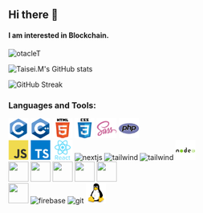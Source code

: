 <h2>Hi there 👋</h1>
<h4>I am interested in Blockchain.</h3>

<p> <img src="https://komarev.com/ghpvc/?username=otaclet&label=Profile%20views&color=0e75b6&style=flat" alt="otacleT" /> </p>

<!-- <p align="left"> <a href="https://github.com/ryo-ma/github-profile-trophy"><img src="https://github-profile-trophy.vercel.app/?username=otaclet" alt="otacleT" /></a> </p> -->

![Taisei.M's GitHub stats](https://github-readme-stats.vercel.app/api?username=otaclet&show_icons=true&count_private=true)

![GitHub Streak](https://github-readme-streak-stats.herokuapp.com/?user=otacleT)

<h3 align="left">Languages and Tools:</h3>
<p align="left"> 
<img src="https://raw.githubusercontent.com/devicons/devicon/master/icons/c/c-original.svg" alt="c" width="40" height="40"/>
<img src="https://raw.githubusercontent.com/devicons/devicon/master/icons/cplusplus/cplusplus-original.svg" alt="cplusplus" width="40" height="40"/>
<img src="https://raw.githubusercontent.com/devicons/devicon/master/icons/html5/html5-original-wordmark.svg" alt="html5" width="40" height="40"/>
<img src="https://raw.githubusercontent.com/devicons/devicon/master/icons/css3/css3-original-wordmark.svg" alt="css3" width="40" height="40"/>
<img src="https://raw.githubusercontent.com/devicons/devicon/master/icons/sass/sass-original.svg" alt="sass" width="40" height="40"/>
<img src="https://raw.githubusercontent.com/devicons/devicon/master/icons/php/php-original.svg" alt="php" width="40" height="40"/><br>
<img src="https://raw.githubusercontent.com/devicons/devicon/master/icons/javascript/javascript-original.svg" alt="javascript" width="40" height="40"/>
<img src="https://raw.githubusercontent.com/devicons/devicon/master/icons/typescript/typescript-original.svg" alt="typescript" width="40" height="40"/>
<img src="https://raw.githubusercontent.com/devicons/devicon/master/icons/react/react-original-wordmark.svg" alt="react" width="40" height="40"/>
<img src="https://cdn.worldvectorlogo.com/logos/nextjs-2.svg" alt="nextjs" width="40" height="40"/>
<img src="https://www.vectorlogo.zone/logos/tailwindcss/tailwindcss-icon.svg" alt="tailwind" width="40" height="40"/>
<img src="https://user-images.githubusercontent.com/80461281/193163428-b70a69f3-e69b-4a54-8f3f-148729a05d4c.svg" alt="tailwind" width="40" height="40"/>
<img src="https://raw.githubusercontent.com/devicons/devicon/master/icons/nodejs/nodejs-original-wordmark.svg" alt="nodejs" width="40" height="40"/><br>
<img src="https://user-images.githubusercontent.com/80461281/193162600-809bbb30-2e2f-449a-afac-6113d01d7ca8.png" width="40" height="40" />
<img src="https://user-images.githubusercontent.com/80461281/193162790-8dc54830-680e-4f69-a287-430425deeac6.svg" width="40" height="40" />
<img src="https://user-images.githubusercontent.com/80461281/193163335-f3295774-9497-489e-a476-2da8815da5a4.svg" width="40" height="40" />
<img src="https://user-images.githubusercontent.com/80461281/193163624-bac38d35-914d-4d1f-b9c0-f4256ac65b55.svg" width="40" height="40" />
<img src="https://user-images.githubusercontent.com/80461281/193163697-6cb86f6b-b10a-4385-b618-7d2e0f9a819e.png" width="40" height="40" /><br>
<img src="https://user-images.githubusercontent.com/80461281/193163497-d872398d-3837-40de-8070-92046cbf295d.svg" width="40" height="40" />
<img src="https://www.vectorlogo.zone/logos/firebase/firebase-icon.svg" alt="firebase" width="40" height="40"/>
<img src="https://www.vectorlogo.zone/logos/git-scm/git-scm-icon.svg" alt="git" width="40" height="40"/>
<img src="https://raw.githubusercontent.com/devicons/devicon/master/icons/linux/linux-original.svg" alt="linux" width="40" height="40"/>
</p>
